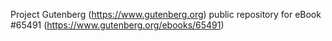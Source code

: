 Project Gutenberg (https://www.gutenberg.org) public repository for
eBook #65491 (https://www.gutenberg.org/ebooks/65491)
